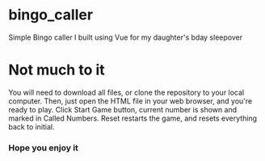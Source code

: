 # bingo_caller
Simple Bingo caller I built using Vue for my daughter's bday sleepover

# Not much to it
You will need to download all files, or clone the repository to your local computer.  Then, just open the HTML file in your web browser, and you're ready to play.  Click Start Game button, current number is shown and marked in Called Numbers.  Reset restarts the game, and resets everything back to initial.

### Hope you enjoy it
